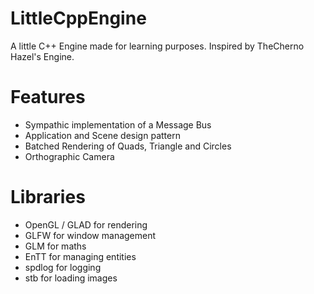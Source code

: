 # LittleCppEngine

A little C++ Engine made for learning purposes.
Inspired by TheCherno Hazel's Engine.

# Features

* Sympathic implementation of a Message Bus
* Application and Scene design pattern
* Batched Rendering of Quads, Triangle and Circles
* Orthographic Camera

# Libraries

* OpenGL / GLAD for rendering
* GLFW for window management
* GLM for maths
* EnTT for managing entities
* spdlog for logging
* stb for loading images
